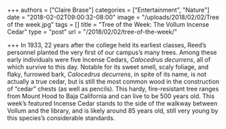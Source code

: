 +++
authors = ["Claire Brase"]
categories = ["Entertainment", "Nature"]
date = "2018-02-02T09:00:32-08:00"
image = "/uploads/2018/02/02/Tree of the week.jpg"
tags = []
title = "Tree of the Week: The Vollum Incense Cedar"
type = "post"
url = "/2018/02/02/tree-of-the-week/"

+++
In 1933, 22 years after the college held its earliest classes, Reed’s personnel planted the very first of our campus’s many trees. Among these early individuals were five Incense Cedars, _Calocedrus decurrens_, all of which survive to this day. Notable for its sweet smell, scaly foliage, and flaky, furrowed bark, _Calocedrus decurrens_, in spite of its name, is not actually a true cedar, but is still the most common wood in the construction of “cedar” chests (as well as pencils). This hardy, fire-resistant tree ranges from Mount Hood to Baja California and can live to be 500 years old. This week’s featured Incense Cedar stands to the side of the walkway between Vollum and the library, and is likely around 85 years old, still very young by this species’s considerable standards. 